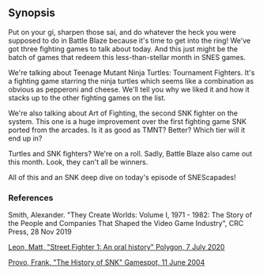 ## Synopsis

Put on your gi, sharpen those sai, and do whatever the heck you were supposed to do in Battle Blaze because it's time to get into the ring! We've got three fighting games to talk about today. And this just might be the batch of games that redeem this less-than-stellar month in SNES games.

We're talking about Teenage Mutant Ninja Turtles: Tournament Fighters. It's a fighting game starring the ninja turtles which seems like a combination as obvious as pepperoni and cheese. We'll tell you why we liked it and how it stacks up to the other fighting games on the list.

We're also talking about Art of Fighting, the second SNK fighter on the system. This one is a huge improvement over the first fighting game SNK ported from the arcades. Is it as good as TMNT? Better? Which tier will it end up in?

Turtles and SNK fighters? We're on a roll. Sadly, Battle Blaze also came out this month. Look, they can't all be winners.

All of this and an SNK deep dive on today's episode of SNEScapades!

### References

Smith, Alexander. "They Create Worlds: Volume I, 1971 - 1982: The Story of the People and Companies That Shaped the Video Game Industry", CRC Press, 28 Nov 2019

[Leon, Matt, "Street Fighter 1: An oral history" Polygon, 7 July 2020](https://www.polygon.com/2020/7/7/21270906/street-fighter-1-oral-history-takashi-nishiyama)

[Provo, Frank, "The History of SNK" Gamespot, 11 June 2004](https://www.gamespot.com/articles/the-history-of-snk/1100-6089278/)
